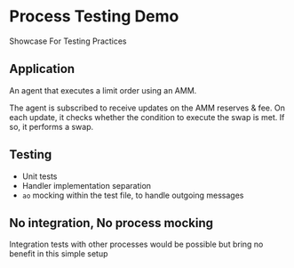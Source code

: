 # Process Testing Demo

Showcase For Testing Practices

## Application

An agent that executes a limit order using an AMM.

The agent is subscribed to receive updates on the AMM reserves & fee. On each update, it checks whether the condition to execute the swap is met. If so, it performs a swap.

## Testing 

- Unit tests
- Handler implementation separation
- `ao` mocking within the test file, to handle outgoing messages


## No integration, No process mocking

Integration tests with other processes would be possible but bring no benefit in this simple setup